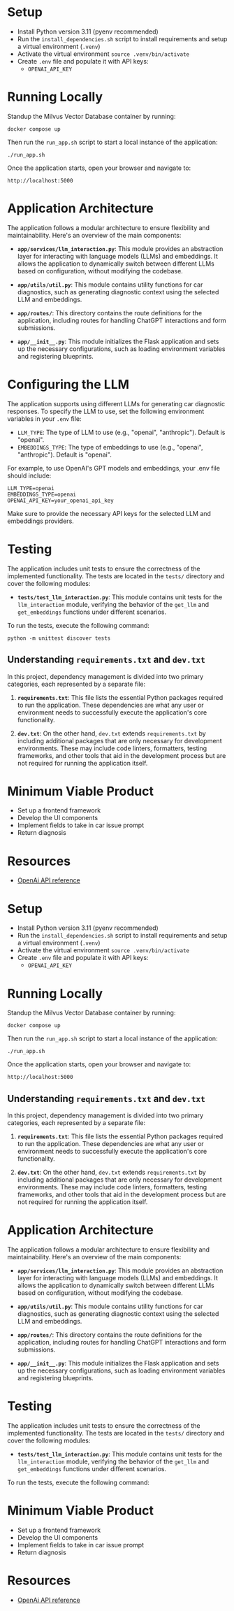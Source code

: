 # Setup
- Install Python version 3.11 (pyenv recommended)
- Run the `install_dependencies.sh` script to install requirements and setup a virtual environment (`.venv`)
- Activate the virtual environment `source .venv/bin/activate`
- Create `.env` file and populate it with API keys:
    - `OPENAI_API_KEY`

# Running Locally
Standup the Milvus Vector Database container by running:
```shell
docker compose up
```

Then run the `run_app.sh` script to start a local instance of the application:
```shell
./run_app.sh
```

Once the application starts, open your browser and navigate to:
```
http://localhost:5000
```

# Application Architecture

The application follows a modular architecture to ensure flexibility and maintainability. Here's an overview of the main components:

- **`app/services/llm_interaction.py`**: This module provides an abstraction layer for interacting with language models (LLMs) and embeddings. It allows the application to dynamically switch between different LLMs based on configuration, without modifying the codebase.

- **`app/utils/util.py`**: This module contains utility functions for car diagnostics, such as generating diagnostic context using the selected LLM and embeddings.

- **`app/routes/`**: This directory contains the route definitions for the application, including routes for handling ChatGPT interactions and form submissions.

- **`app/__init__.py`**: This module initializes the Flask application and sets up the necessary configurations, such as loading environment variables and registering blueprints.

# Configuring the LLM
The application supports using different LLMs for generating car diagnostic responses. To specify the LLM to use, set the following environment variables in your `.env` file:

- `LLM_TYPE`: The type of LLM to use (e.g., "openai", "anthropic"). Default is "openai".
- `EMBEDDINGS_TYPE`: The type of embeddings to use (e.g., "openai", "anthropic"). Default is "openai".

For example, to use OpenAI's GPT models and embeddings, your .env file should include:
```
LLM_TYPE=openai
EMBEDDINGS_TYPE=openai
OPENAI_API_KEY=your_openai_api_key
```
Make sure to provide the necessary API keys for the selected LLM and embeddings providers.

# Testing

The application includes unit tests to ensure the correctness of the implemented functionality. The tests are located in the `tests/` directory and cover the following modules:

- **`tests/test_llm_interaction.py`**: This module contains unit tests for the `llm_interaction` module, verifying the behavior of the `get_llm` and `get_embeddings` functions under different scenarios.

To run the tests, execute the following command:
```shell
python -m unittest discover tests
```

## Understanding `requirements.txt` and `dev.txt`

In this project, dependency management is divided into two primary categories, each represented by a separate file:

1. **`requirements.txt`**: This file lists the essential Python packages required to run the application. These dependencies are what any user or environment needs to successfully execute the application's core functionality.

2. **`dev.txt`**: On the other hand, `dev.txt` extends `requirements.txt` by including additional packages that are only necessary for development environments. These may include code linters, formatters, testing frameworks, and other tools that aid in the development process but are not required for running the application itself.

# Minimum Viable Product
- Set up a frontend framework
- Develop the UI components
- Implement fields to take in car issue prompt
- Return diagnosis

# Resources
- [OpenAi API reference](https://platform.openai.com/docs/api-reference/introduction)



# Setup
- Install Python version 3.11 (pyenv recommended)
- Run the `install_dependencies.sh` script to install requirements and setup a virtual environment (`.venv`)
- Activate the virtual environment `source .venv/bin/activate`
- Create `.env` file and populate it with API keys:
    - `OPENAI_API_KEY`

# Running Locally
Standup the Milvus Vector Database container by running:
```shell
docker compose up
```

Then run the `run_app.sh` script to start a local instance of the application:
```shell
./run_app.sh
```

Once the application starts, open your browser and navigate to:
```
http://localhost:5000
```

## Understanding `requirements.txt` and `dev.txt`

In this project, dependency management is divided into two primary categories, each represented by a separate file:

1. **`requirements.txt`**: This file lists the essential Python packages required to run the application. These dependencies are what any user or environment needs to successfully execute the application's core functionality.

2. **`dev.txt`**: On the other hand, `dev.txt` extends `requirements.txt` by including additional packages that are only necessary for development environments. These may include code linters, formatters, testing frameworks, and other tools that aid in the development process but are not required for running the application itself.

# Application Architecture

The application follows a modular architecture to ensure flexibility and maintainability. Here's an overview of the main components:

- **`app/services/llm_interaction.py`**: This module provides an abstraction layer for interacting with language models (LLMs) and embeddings. It allows the application to dynamically switch between different LLMs based on configuration, without modifying the codebase.

- **`app/utils/util.py`**: This module contains utility functions for car diagnostics, such as generating diagnostic context using the selected LLM and embeddings.

- **`app/routes/`**: This directory contains the route definitions for the application, including routes for handling ChatGPT interactions and form submissions.

- **`app/__init__.py`**: This module initializes the Flask application and sets up the necessary configurations, such as loading environment variables and registering blueprints.

# Testing

The application includes unit tests to ensure the correctness of the implemented functionality. The tests are located in the `tests/` directory and cover the following modules:

- **`tests/test_llm_interaction.py`**: This module contains unit tests for the `llm_interaction` module, verifying the behavior of the `get_llm` and `get_embeddings` functions under different scenarios.

To run the tests, execute the following command:



# Minimum Viable Product
- Set up a frontend framework
- Develop the UI components
- Implement fields to take in car issue prompt
- Return diagnosis

# Resources
- [OpenAi API reference](https://platform.openai.com/docs/api-reference/introduction)
